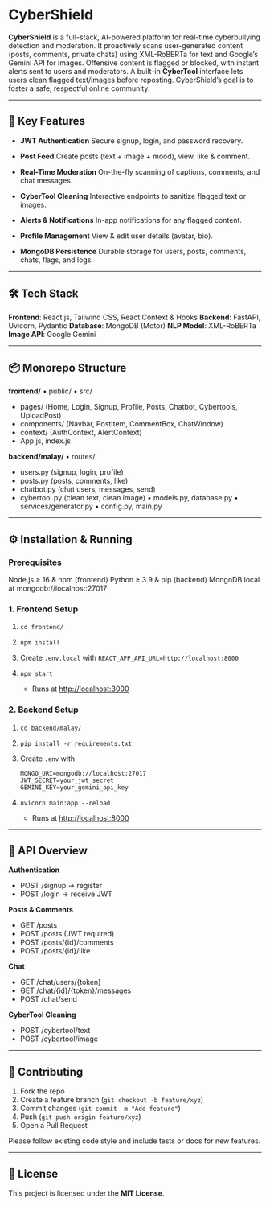 # CyberShield

**CyberShield** is a full-stack, AI-powered platform for real-time cyberbullying detection and moderation. It proactively scans user-generated content (posts, comments, private chats) using XML-RoBERTa for text and Google’s Gemini API for images. Offensive content is flagged or blocked, with instant alerts sent to users and moderators. A built-in **CyberTool** interface lets users clean flagged text/images before reposting. CyberShield’s goal is to foster a safe, respectful online community.

---

## 🚀 Key Features

* **JWT Authentication**
  Secure signup, login, and password recovery.

* **Post Feed**
  Create posts (text + image + mood), view, like & comment.

* **Real-Time Moderation**
  On-the-fly scanning of captions, comments, and chat messages.

* **CyberTool Cleaning**
  Interactive endpoints to sanitize flagged text or images.

* **Alerts & Notifications**
  In-app notifications for any flagged content.

* **Profile Management**
  View & edit user details (avatar, bio).

* **MongoDB Persistence**
  Durable storage for users, posts, comments, chats, flags, and logs.

---

## 🛠 Tech Stack

**Frontend**: React.js, Tailwind CSS, React Context & Hooks
**Backend**: FastAPI, Uvicorn, Pydantic
**Database**: MongoDB (Motor)
**NLP Model**: XML-RoBERTa
**Image API**: Google Gemini

---

## 📦 Monorepo Structure

**frontend/**
• public/
• src/

* pages/ (Home, Login, Signup, Profile, Posts, Chatbot, Cybertools, UploadPost)
* components/ (Navbar, PostItem, CommentBox, ChatWindow)
* context/ (AuthContext, AlertContext)
* App.js, index.js

**backend/malay/**
• routes/

* users.py (signup, login, profile)
* posts.py (posts, comments, like)
* chatbot.py (chat users, messages, send)
* cybertool.py (clean text, clean image)
  • models.py, database.py
  • services/generator.py
  • config.py, main.py

---

## ⚙️ Installation & Running

### Prerequisites

Node.js ≥ 16 & npm (frontend)
Python ≥ 3.9 & pip (backend)
MongoDB local at mongodb://localhost:27017

### 1. Frontend Setup

1. `cd frontend/`
2. `npm install`
3. Create `.env.local` with
   `REACT_APP_API_URL=http://localhost:8000`
4. `npm start`

   * Runs at [http://localhost:3000](http://localhost:3000)

### 2. Backend Setup

1. `cd backend/malay/`
2. `pip install -r requirements.txt`
3. Create `.env` with

   ```
   MONGO_URI=mongodb://localhost:27017
   JWT_SECRET=your_jwt_secret
   GEMINI_KEY=your_gemini_api_key
   ```
4. `uvicorn main:app --reload`

   * Runs at [http://localhost:8000](http://localhost:8000)

---

## 🔗 API Overview

**Authentication**

* POST /signup → register
* POST /login → receive JWT

**Posts & Comments**

* GET /posts
* POST /posts (JWT required)
* POST /posts/{id}/comments
* POST /posts/{id}/like

**Chat**

* GET /chat/users/{token}
* GET /chat/{id}/{token}/messages
* POST /chat/send

**CyberTool Cleaning**

* POST /cybertool/text
* POST /cybertool/image

---

## 🤝 Contributing

1. Fork the repo
2. Create a feature branch (`git checkout -b feature/xyz`)
3. Commit changes (`git commit -m "Add feature"`)
4. Push (`git push origin feature/xyz`)
5. Open a Pull Request

Please follow existing code style and include tests or docs for new features.

---

## 📄 License

This project is licensed under the **MIT License**.
